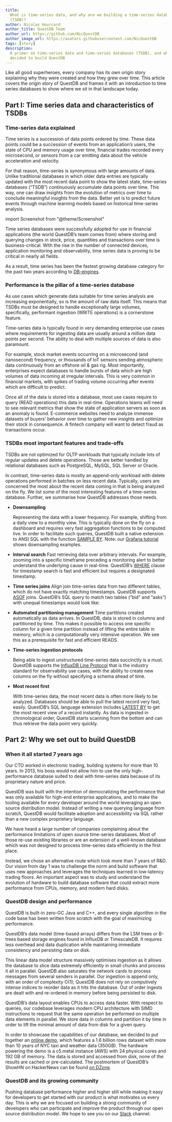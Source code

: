 ```yaml
---
title:
  What is time-series data, and why are we building a time-series database
  (TSDB)?
author: Nicolas Hourcard
author_title: QuestDB Team
author_url: https://github.com/NicQuestDB
author_image_url: https://avatars.githubusercontent.com/NicQuestDB
tags: [story]
description:
  A primer on time-series data and time-series databases (TSDB), and why we
  decided to build QuestDB
---
```


Like all good superheroes, every company has its own origin story explaining why
they were created and how they grew over time. This article covers the origin
story of QuestDB and frames it with an introduction to time series databases to
show where we sit in that landscape today.

<!--truncate-->

## Part I: Time series data and characteristics of TSDBs

### Time-series data explained

Time series is a succession of data points ordered by time. These data points
could be a succession of events from an application’s users, the state of CPU
and memory usage over time, financial trades recorded every microsecond, or
sensors from a car emitting data about the vehicle acceleration and velocity.

For that reason, time-series is synonymous with large amounts of data. Unlike
traditional databases in which older data entries are typically updated with the
most recent data point to show the latest state, time-series databases (“TSDB”)
continuously accumulate data points over time. This way, one can draw insights
from the evolution of metrics over time to conclude meaningful insights from the
data. Better yet is to predict future events through machine learning models
based on historical time-series analysis.

import Screenshot from "@theme/Screenshot"

<Screenshot
  alt="AAPL stock price over the last 5 years"
  src="/img/blog/2020-11-16/apple.png"
  title="Apple’s share price (daily) over the last 5 years: time-series data!"
/>

Time series databases were successfully adopted for use in financial
applications (the world QuestDB’s team comes from) where storing and querying
changes in stock, price, quantities and transactions over time is
business-critical. With the rise in the number of connected devices, application
monitoring and observability, time series data is proving to be critical in
nearly all fields.

<Screenshot
  alt="Example of time-series data use cases"
  src="/img/blog/2020-11-16/useCases.png"
  title="Time-series data use cases"
/>

As a result, time series has been the fastest growing database category for the
past two years according to
[DB-engines](https://db-engines.com/de/ranking/time+series+dbms).

<Screenshot
  alt="Chart showing the popularity of time-series databases over the last 2 years - the data is from db-engines.com"
  src="/img/blog/2020-11-16/popularity.png"
  title="Popularity by database category"
/>

### Performance is the pillar of a time-series database

As use cases which generate data suitable for time series analysis are
increasing exponentially, so is the amount of raw data itself. This means that
TSDBs must be designed to handle exceptionally large volumes, specifically,
performant ingestion (WRITE operations) is a cornerstone feature.

Time-series data is typically found in very demanding enterprise use cases where
requirements for ingesting data are usually around a million data points per
second. The ability to deal with multiple sources of data is also paramount.

For example, stock market events occurring on a microsecond (and nanosecond)
frequency, or thousands of IoT sensors sending atmospheric data continuously
from an offshore oil & gas rig. Most importantly, enterprises expect databases
to handle bursts of data which are high volumes of data incoming at irregular
intervals. This is very common in financial markets, with spikes of trading
volume occurring after events which are difficult to predict.

Once all of the data is stored into a database, most use cases require to query
(READ operations) this data in real-time. Operations teams will need to see
relevant metrics that show the state of application servers as soon as an
anomaly is found. E-commerce websites need to analyze immense datasets of
buyers’ behavior over time to gather new insights and optimize their stock in
consequence. A fintech company will want to detect fraud as transactions occur.

### TSDBs most important features and trade-offs

TSDBs are not optimized for OLTP workloads that typically include lots of
regular updates and delete operations. Those are better handled by relational
databases such as PostgreSQL, MySQL, SQL Server or Oracle.

In contrast, time-series data is mostly an append-only workload with delete
operations performed in batches on less recent data. Typically, users are
concerned the most about the recent data coming in that is being analyzed on the
fly. We list some of the most interesting features of a time-series database.
Further, we summarise how QuestDB addresses those needs.

- **Downsampling**

  Representing the data with a lower frequency. For example, shifting from a daily
  view to a monthly view. This is typically done on the fly on a dashboard and
  requires very fast aggregation functions to be computed live. In order to
  facilitate such queries, QuestDB built a native extension to ANSI SQL with the
  function [SAMPLE BY](https://questdb.io/docs/reference/sql/sample-by/#examples).
  Note: our
  [Grafana tutorial](https://questdb.io/blog/2020/10/19/grafana-tutorial) shows
  downsampling examples.

- **Interval search**
  Fast retrieving data over arbitrary intervals. For example, zooming into a
  specific timeframe preceding a monitoring alert to better understand the
  underlying cause in real-time. QuestDB’s
  [WHERE](https://questdb.io/docs/reference/sql/where#symbol-and-string) clause
  for timestamp search is fast and efficient but requires a designated timestamp.

- **Time series joins**
  Align join time-series data from two different tables, which do not have exactly
  matching timestamps. QuestDB supports
  [ASOF](https://questdb.io/docs/reference/sql/join/#asof-join) joins. QuestDB’s
  SQL query to match two tables (“bid” and “asks”) with unequal timestamps would
  look like:
<Screenshot
  alt="Example of an ASOF join query"
  src="/img/blog/2020-11-16/asof.png"
  title="Example of ASOF join query between the tables Bid and Ask"
/>

- **Automated partitioning management**
  Time partitions created automatically as data arrives. In QuestDB, data is
  stored in columns and partitioned by time. This makes it possible to access
  one specific column for a given time partition instead of lifting the entire
  table in memory, which is a computationally very intensive operation. We see
  this as a prerequisite for fast and efficient READS.

- **Time-series ingestion protocols**

  Being able to ingest unstructured time-series data succinctly is a must. QuestDB
  supports the
  [InfluxDB Line Protocol](https://questdb.io/blog/2020/07/22/influxdb-lp-on-tcp)
  that is the industry standard for observability use cases, with the ability to
  create new columns on the fly without specifying a schema ahead of time.

- **Most recent first**  

  With time-series data, the most recent data is often more likely to be analyzed.
  Databases should be able to pull the latest record very fast, easily. QuestDB’s
  SQL language extension includes
  [LATEST BY](https://questdb.io/docs/reference/sql/latest-by#examples) to get the
  most recent view of a record instantly. As data is ingested in chronological
  order, QuestDB starts scanning from the bottom and can thus retrieve the data
  point very quickly.

## Part 2: Why we set out to build QuestDB

### When it all started 7 years ago

Our CTO worked in electronic trading, building systems for more than 10 years.
In 2013, his boss would not allow him to use the only high-performance database
suited to deal with time-series data because of its proprietary nature and
price.

QuestDB was built with the intention of democratizing the performance that was
only available for high-end enterprise applications, and to make the tooling
available for every developer around the world leveraging an open source
distribution model. Instead of writing a new querying language from scratch,
QuestDB would facilitate adoption and accessibility via SQL rather than a new
complex proprietary language.

We have heard a large number of companies complaining about the performance
limitations of open source time-series databases. Most of those re-use existing
libraries or are an extension of a well-known database which was not designed to
process time-series data efficiently in the first place.

Instead, we chose an alternative route which took more than 7 years of R&D. Our
vision from day 1 was to challenge the norm and build software that uses new
approaches and leverages the techniques learned in low-latency trading floors.
An important aspect was to study and understand the evolution of hardware to
build database software that could extract more performance from CPUs, memory,
and modern hard disks.

### QuestDB design and performance

QuestDB is built-in zero-GC Java and C++, and every single algorithm in the code
base has been written from scratch with the goal of maximizing performance.

QuestDB’s data model (time-based arrays) differs from the LSM trees or B-trees
based storage engines found in InfluxDB or TimescaleDB. It requires less
overhead and data duplication while maintaining immediate consistency and
persisting data on disk.

This linear data model structure massively optimises ingestion as it allows the
database to slice data extremely efficiently in small chunks and process it all
in parallel. QuestDB also saturates the network cards to process messages from
several senders in parallel. Our ingestion is append only, with an order of
complexity O(1); QuestDB does not rely on computively intense indices to reorder
data as it hits the database. Out of order ingests are dealt with and re-ordered
in memory before being persisted to disk.

QuestDB’s data layout enables CPUs to access data faster. With respect to
queries, our codebase leverages modern CPU architecture with SIMD instructions
to request that the same operation be performed on multiple data elements in
parallel. We store data in columns and partition it by time in order to lift the
minimal amount of data from disk for a given query.

<Screenshot
  alt="Architecture of the storage model with column files and time partitions"
  src="/img/blog/2020-11-16/model.png"
  title="Data stored in columns and partitioned by time"
/>

In order to showcase the capabilities of our database, we decided to put
together an [online demo](http://try.questdb.io:9000/), which features a 1.6
billion rows dataset with more than 10 years of NYC taxi and weather data
(350GB). The hardware powering the demo is a c5.metal instance (AWS) with 24
physical cores and 192 GB of memory. The data is stored and accessed from disk,
none of the results are cached or pre-calculated. The postmortem of QuestDB’s
ShowHN on HackerNews can be found
[on DZone](https://dzone.com/articles/we-put-a-sql-database-on-the-internet).

### QuestDB and its growing community

Pushing database performance higher and higher still while making it easy for
developers to get started with our product is what motivates us every day. This
is why we are focused on building a strong community of developers who can
participate and improve the product through our open source distribution model.
We hope to see you on our [Slack](https://slack.questdb.io/) channel.
